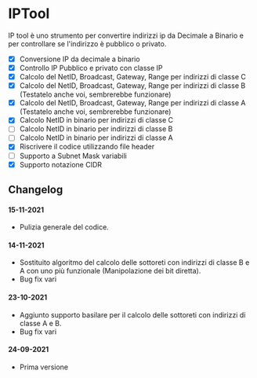 
# IPTool
IP tool è uno strumento per convertire indirizzi ip da Decimale a Binario e per controllare se l'indirizzo è pubblico o privato.

 - [x] Conversione IP da decimale a binario
 - [x] Controllo IP Pubblico e privato con classe IP
 - [x] Calcolo del NetID, Broadcast, Gateway, Range per indirizzi di classe C
 - [x] Calcolo del NetID, Broadcast, Gateway, Range per indirizzi di classe B (Testatelo anche voi, sembrerebbe funzionare)
 - [x] Calcolo del NetID, Broadcast, Gateway, Range per indirizzi di classe A (Testatelo anche voi, sembrerebbe funzionare)
 - [x] Calcolo NetID in binario per indirizzi di classe C
 - [ ] Calcolo NetID in binario per indirizzi di classe B
 - [ ] Calcolo NetID in binario per indirizzi di classe A
 - [x] Riscrivere il codice utilizzando file header 
 - [ ] Supporto a Subnet Mask variabili
 - [x] Supporto notazione CIDR
## Changelog
#### 15-11-2021
 - Pulizia generale del codice.
#### 14-11-2021
 - Sostituito algoritmo del calcolo delle sottoreti con indirizzi di classe B e A con uno più funzionale (Manipolazione dei bit diretta).
 - Bug fix vari
#### 23-10-2021
 - Aggiunto supporto basilare per il calcolo delle sottoreti con indirizzi di classe A e B.
 - Bug fix vari
#### 24-09-2021
 - Prima versione

